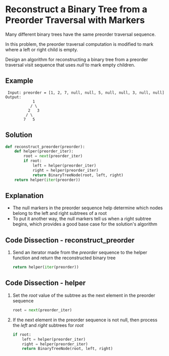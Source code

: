 # Reconstruct a Binary Tree from a Preorder Traversal with Markers
Many different binary trees have the same preorder traversal sequence.

In this problem, the preorder traversal computation is modified to mark where a left or right child is empty.

Design an algorithm for reconstructing a binary tree from a preorder traversal visit sequence that uses _null_ to mark empty children.

## Example
```
 Input: preorder = [1, 2, 7, null, null, 5, null, null, 3, null, null]
Output:
            1
           / \
          2   3
         / \
        7   5
```

## Solution
```python
def reconstruct_preorder(preorder):
    def helper(preorder_iter):
        root = next(preorder_iter)
        if root:
            left = helper(preorder_iter)
            right = helper(preorder_iter)
            return BinaryTreeNode(root, left, right)
    return helper(iter(preorder))
```

## Explanation
* The null markers in the preorder sequence help determine which nodes belong to the left and right subtrees of a root
* To put it another way, the null markers tell us when a right subtree begins, which provides a good base case for the solution's algorithm

## Code Dissection - reconstruct_preorder
1. Send an iterator made from the _preorder_ sequence to the helper function and return the reconstructed binary tree
    ```python
    return helper(iter(preorder))
    ```

## Code Dissection - helper
1. Set the _root_ value of the subtree as the next element in the preorder sequence
    ```python
    root = next(preorder_iter)
    ```
2. If the next element in the preorder sequence is not null, then process the _left_ and _right_ subtrees for _root_
    ```python
    if root:
        left = helper(preorder_iter)
        right = helper(preorder_iter)
        return BinaryTreeNode(root, left, right)